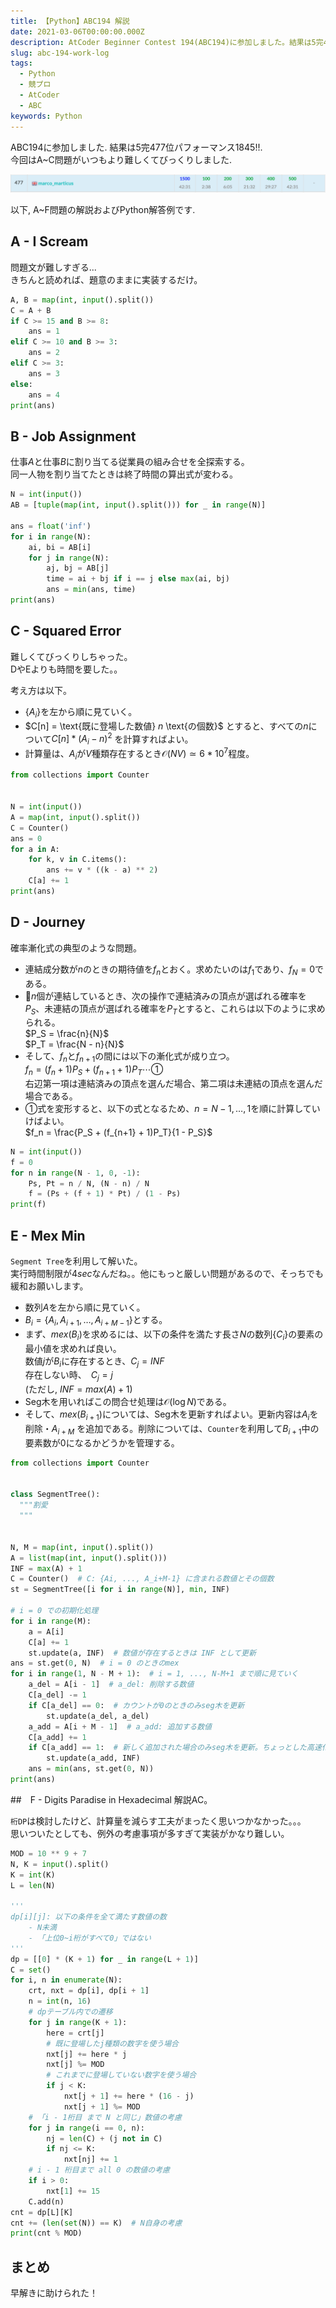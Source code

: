 ```yaml
---
title: 【Python】ABC194 解説
date: 2021-03-06T00:00:00.000Z
description: AtCoder Beginner Contest 194(ABC194)に参加しました。結果は5完477位パフォーマンス1845. A~F問題の解説およびPython解答例を掲載します。
slug: abc-194-work-log
tags: 
  - Python
  - 競プロ
  - AtCoder
  - ABC
keywords: Python
---
```


ABC194に参加しました. 結果は$5$完$477$位パフォーマンス$1845$!!.  
今回はA~C問題がいつもより難しくてびっくりしました.  

![ABC194_ranking](ABC194_ranking.png)

以下, A~F問題の解説およびPython解答例です.


<adsense></adsense>



## A - I Scream
問題文が難しすぎる...  
きちんと読めれば、題意のままに実装するだけ。

```python
A, B = map(int, input().split())
C = A + B
if C >= 15 and B >= 8:
    ans = 1
elif C >= 10 and B >= 3:
    ans = 2
elif C >= 3:
    ans = 3
else:
    ans = 4
print(ans)
```

## B - Job Assignment
仕事$A$と仕事$B$に割り当てる従業員の組み合せを全探索する。  
同一人物を割り当てたときは終了時間の算出式が変わる。

```python
N = int(input())
AB = [tuple(map(int, input().split())) for _ in range(N)]

ans = float('inf')
for i in range(N):
    ai, bi = AB[i]
    for j in range(N):
        aj, bj = AB[j]
        time = ai + bj if i == j else max(ai, bj)
        ans = min(ans, time)
print(ans)
```

<adsense></adsense>

## C - Squared Error
難しくてびっくりしちゃった。  
DやEよりも時間を要した。。

考え方は以下。
- $\{A_i\}$を左から順に見ていく。
- $C[n] = \text{既に登場した数値} $n$ \text{の個数}$ とすると、すべての$n$について$C[n] * (A_i - n)^2$ を計算すればよい。
- 計算量は、$A_i$が$V$種類存在するとき$\mathcal{O}(NV) \simeq 6 * 10^7$程度。

```python
from collections import Counter


N = int(input())
A = map(int, input().split())
C = Counter()
ans = 0
for a in A:
    for k, v in C.items():
        ans += v * ((k - a) ** 2)
    C[a] += 1
print(ans)
```

## D - Journey
確率漸化式の典型のような問題。  

- 連結成分数が$n$のときの期待値を$f_n$とおく。求めたいのは$f_1$であり、$f_N = 0$である。
- $n$個が連結しているとき、次の操作で連結済みの頂点が選ばれる確率を$P_S$、未連結の頂点が選ばれる確率を$P_T$とすると、これらは以下のように求められる。  
$P_S = \frac{n}{N}$  
$P_T = \frac{N - n}{N}$
- そして、$f_n$と$f_{n + 1}$の間には以下の漸化式が成り立つ。  
$f_n = (f_n + 1)P_S + (f_{n + 1} + 1)P_T  \cdots \text{①}$  
右辺第一項は連結済みの頂点を選んだ場合、第二項は未連結の頂点を選んだ場合である。
- $\text{①}$式を変形すると、以下の式となるため、$n = N - 1, \dots, 1$を順に計算していけばよい。  
$f_n = \frac{P_S + (f_{n+1} + 1)P_T}{1 - P_S}$

```python
N = int(input())
f = 0
for n in range(N - 1, 0, -1):
    Ps, Pt = n / N, (N - n) / N
    f = (Ps + (f + 1) * Pt) / (1 - Ps)
print(f)
```

<adsense></adsense>

## E - Mex Min
`Segment Tree`を利用して解いた。  
実行時間制限が$4sec$なんだね。。他にもっと厳しい問題があるので、そっちでも緩和お願いします。

- 数列$A$を左から順に見ていく。
- $B_i = \{A_i, A_{i + 1}, \dots , A_{i + M - 1}\}$とする。  
- まず、$mex(B_i)$を求めるには、以下の条件を満たす長さ$N$の数列$\{C_i\}$の要素の最小値を求めれば良い。  
数値$j$が$B_i$に存在するとき、$C_j = INF$  
存在しない時、　$C_j = j$  
(ただし, $INF = max(A) + 1$)
- Seg木を用いればこの問合せ処理は$\mathcal{O}(\log{N})$である。
- そして、$mex(B_{i + 1})$については、Seg木を更新すればよい。更新内容は$A_i$を削除・$A_{i + M}$
を追加である。削除については、`Counter`を利用して$B_{i+1}$中の要素数が$0$になるかどうかを管理する。


```python
from collections import Counter


class SegmentTree():
  """割愛
  """


N, M = map(int, input().split())
A = list(map(int, input().split()))
INF = max(A) + 1
C = Counter()  # C: {Ai, ..., A_i+M-1} に含まれる数値とその個数
st = SegmentTree([i for i in range(N)], min, INF)

# i = 0 での初期化処理
for i in range(M):
    a = A[i]
    C[a] += 1
    st.update(a, INF)  # 数値が存在するときは INF として更新
ans = st.get(0, N)  # i = 0 のときのmex
for i in range(1, N - M + 1):  # i = 1, ..., N-M+1 まで順に見ていく
    a_del = A[i - 1]  # a_del: 削除する数値
    C[a_del] -= 1
    if C[a_del] == 0:  # カウントが0のときのみseg木を更新
        st.update(a_del, a_del)
    a_add = A[i + M - 1]  # a_add: 追加する数値
    C[a_add] += 1
    if C[a_add] == 1:  # 新しく追加された場合のみseg木を更新。ちょっとした高速化。
        st.update(a_add, INF)
    ans = min(ans, st.get(0, N))
print(ans)
```

<adsense></adsense>

##　F - Digits Paradise in Hexadecimal
解説AC。  

`桁DP`は検討したけど、計算量を減らす工夫がまったく思いつかなかった。。。  
思いついたとしても、例外の考慮事項が多すぎて実装がかなり難しい。

```python
MOD = 10 ** 9 + 7
N, K = input().split()
K = int(K)
L = len(N)

'''
dp[i][j]: 以下の条件を全て満たす数値の数
    - N未満
    - 「上位0~i桁がすべて0」ではない
'''
dp = [[0] * (K + 1) for _ in range(L + 1)]
C = set()
for i, n in enumerate(N):
    crt, nxt = dp[i], dp[i + 1]
    n = int(n, 16)
    # dpテーブル内での遷移
    for j in range(K + 1):
        here = crt[j]
        # 既に登場したj種類の数字を使う場合
        nxt[j] += here * j
        nxt[j] %= MOD
        # これまでに登場していない数字を使う場合
        if j < K:
            nxt[j + 1] += here * (16 - j)
            nxt[j + 1] %= MOD
    # 「i - 1桁目 まで N と同じ」数値の考慮
    for j in range(i == 0, n):
        nj = len(C) + (j not in C)
        if nj <= K:
            nxt[nj] += 1
    # i - 1 桁目まで all 0 の数値の考慮
    if i > 0:
        nxt[1] += 15
    C.add(n)
cnt = dp[L][K]
cnt += (len(set(N)) == K)  # N自身の考慮
print(cnt % MOD)
```

## まとめ
早解きに助けられた！
